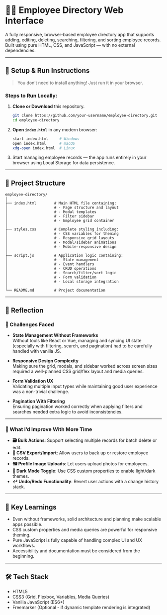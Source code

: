 # 👨‍💼 Employee Directory Web Interface

A fully responsive, browser-based employee directory app that supports adding, editing, deleting, searching, filtering, and sorting employee records. Built using pure HTML, CSS, and JavaScript — with no external dependencies.

---

## 🚀 Setup & Run Instructions

> You don’t need to install anything! Just run it in your browser.

### Steps to Run Locally:
1. **Clone or Download** this repository.
   ```bash
   git clone https://github.com/your-username/employee-directory.git
   cd employee-directory
   ```

2. **Open `index.html`** in any modern browser:
   ```bash
   start index.html     # Windows
   open index.html      # macOS
   xdg-open index.html  # Linux
   ```

3. Start managing employee records — the app runs entirely in your browser using Local Storage for data persistence.

---

## 📁 Project Structure

```
employee-directory/
│
├── index.html        # Main HTML file containing:
│                     # - Page structure and layout
│                     # - Modal templates
│                     # - Filter sidebar
│                     # - Employee grid container
│
├── styles.css        # Complete styling including:
│                     # - CSS variables for theming
│                     # - Responsive grid layouts
│                     # - Modal/sidebar animations
│                     # - Mobile-responsive design
│
├── script.js         # Application logic containing:
│                     # - State management
│                     # - Event handlers
│                     # - CRUD operations
│                     # - Search/filter/sort logic
│                     # - Form validation
│                     # - Local storage integration
│
└── README.md         # Project documentation
```

---

## 💭 Reflection

### 🔧 Challenges Faced

- **State Management Without Frameworks**  
  Without tools like React or Vue, managing and syncing UI state (especially with filtering, search, and pagination) had to be carefully handled with vanilla JS.

- **Responsive Design Complexity**  
  Making sure the grid, modals, and sidebar worked across screen sizes required a well-planned CSS grid/flex layout and media queries.

- **Form Validation UX**  
  Validating multiple input types while maintaining good user experience was a non-trivial challenge.

- **Pagination With Filtering**  
  Ensuring pagination worked correctly when applying filters and searches needed extra logic to avoid inconsistencies.

---

### 🚀 What I’d Improve With More Time

- **🗃️ Bulk Actions**: Support selecting multiple records for batch delete or edit.  
- **🧾 CSV Export/Import**: Allow users to back up or restore employee records.  
- **🖼️ Profile Image Uploads**: Let users upload photos for employees.  
- **🌙 Dark Mode Toggle**: Use CSS custom properties to enable light/dark themes.  
- **↩️ Undo/Redo Functionality**: Revert user actions with a change history stack.  

---

## 🧠 Key Learnings

- Even without frameworks, solid architecture and planning make scalable apps possible.
- CSS custom properties and media queries are powerful for responsive theming.
- Pure JavaScript is fully capable of handling complex UI and UX workflows.
- Accessibility and documentation must be considered from the beginning.

---

## 🛠 Tech Stack

- HTML5  
- CSS3 (Grid, Flexbox, Variables, Media Queries)  
- Vanilla JavaScript (ES6+)  
- Freemarker (Optional - if dynamic template rendering is integrated)
